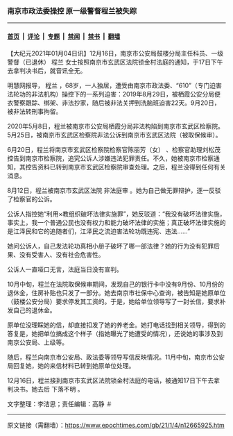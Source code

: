 ### 南京市政法委操控 原一级警督程兰被失踪

---

#### [首页](../../../..?n12665925) &nbsp;|&nbsp; [评论](../../../../../epoch-comment?n12665925) &nbsp;|&nbsp; [专题](../../../../../epoch-special?n12665925) &nbsp;|&nbsp; [禁闻](../../../../../epoch-news?n12665925) &nbsp;|&nbsp; [禁书](../../../../../books?n12665925) &nbsp;|&nbsp; [翻墙](https://github.com/gfw-breaker/nogfw/blob/master/README.md?n12665925)


<div class="post_content" id="artbody" itemprop="articleBody">
 <!-- article content begin -->
 <p>
  【大纪元2021年01月04日讯】12月16日，南京市公安局鼓楼分局主任科员、一级警督（已退休）
  <ok href="https://www.epochtimes.com/gb/tag/%E7%A8%8B%E5%85%B0.html">
   程兰
  </ok>
  女士按照南京市玄武区法院锁金村法庭的通知，于17日下午去拿判决书后，就音讯全无。
 </p>
 <p>
  明慧网报导，
  <ok href="https://www.epochtimes.com/gb/tag/%E7%A8%8B%E5%85%B0.html">
   程兰
  </ok>
  ，68岁，一人独居，遭受由南京市政法委、“610”（专门迫害法轮功的非法机构）操控下的一系列迫害：2019年8月29日，被栖霞公安分局便衣警察跟踪、绑架、非法抄家，随后被非法关押到洗脑班迫害22天。9月20日，被非法转刑事拘留。
 </p>
 <p>
  2020年5月8日，程兰被南京市公安局栖霞分局非法构陷到南京市玄武区检察院。5月25日，被南京市玄武区检察院非法公诉到南京市玄武区法院（被取保候审）。
 </p>
 <p>
  6月20日，程兰将南京市玄武区检察院检察官陈丽芳（女） 、检察官助理刘松茂控告到南京市检察院，追究公诉人涉嫌违法犯罪责任。不久，她被南京市检察通知，其控告资料已转到南京市玄武区检察院审查处理。之后，程兰没得到任何有关消息。
 </p>
 <p>
  8月12日，程兰被南京市玄武区法院
  <ok href="https://www.epochtimes.com/gb/tag/%E9%9D%9E%E6%B3%95%E5%BA%AD%E5%AE%A1.html">
   非法庭审
  </ok>
  。她为自己做无罪辩护，逐一反驳了检察官的公诉。
 </p>
 <p>
  公诉人指控她“利用×教组织破坏法律实施罪”，她反驳道：“我没有破坏法律实施，事实上，我一个普通公民也没有权力和能力破坏法律的实施；真正破坏法律实施的是江泽民和它的追随者们，江泽民之流迫害法轮功既违宪、违法……”
 </p>
 <p>
  她问公诉人，自己发法轮功真相小册子破坏了哪一部法律？她的行为没有犯罪后果、没有受害人、没有社会危害性。
 </p>
 <p>
  公诉人一直哑口无言，法庭当日没有宣判。
 </p>
 <p>
  10月中旬，程兰在法院取保候审期间，发现自己的银行卡中没有9月份、10月份的退休金，住房补贴也只发了一部分。她去南京市社保中心查询，被告知是她原单位（鼓楼公安分局）要求停发其工资的。于是，她给单位领导写了一封长信，要求补发自己的退休金。
 </p>
 <p>
  原单位没理睬她的信，却直接扣发了她的养老金。她打电话找到相关领导，得到的答复是，她把单位搞成这个样子（指她曝光了她遭受的情况），还说她的事涉及到南京公安局、上级等。
 </p>
 <p>
  随后，程兰向南京市公安局、政法委等领导写信反映情况。11月中旬，南京市公安局回复她，她的来信材料已转到她原单位处理。
 </p>
 <p>
  12月16日，程兰接到南京市玄武区法院锁金村法庭的电话，被通知17日下午去拿判决书。她去后
  <ok href="https://www.epochtimes.com/gb/tag/%E4%B8%8B%E8%90%BD%E4%B8%8D%E6%98%8E.html">
   下落不明
  </ok>
  。
 </p>
 <p>
  文字整理：李洁思；责任编辑：高静 ＃
 </p>
 <!-- article content end -->
 <div id="below_article_ad">
 </div>
</div>


---

原文链接（需翻墙）：https://www.epochtimes.com/gb/21/1/4/n12665925.htm